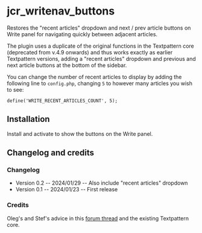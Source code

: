 # jcr_writenav_buttons

Restores the "recent articles" dropdown and next / prev article buttons on Write panel for navigating quickly between adjacent articles.

The plugin uses a duplicate of the original functions in the Textpattern core (deprecated from v.4.9 onwards) and thus works exactly as earlier Textpattern versions, adding a "recent articles" dropdown and previous and next article buttons at the bottom of the sidebar.

You can change the number of recent articles to display by adding the following line to `config.php`, changing `5` to however many articles you wish to see:

```
define('WRITE_RECENT_ARTICLES_COUNT', 5);
```

## Installation

Install and activate to show the buttons on the Write panel.

## Changelog and credits

### Changelog

-   Version 0.2 -- 2024/01/29 -- Also include "recent articles" dropdown
-   Version 0.1 -- 2024/01/23 -- First release

### Credits

Oleg's and Stef's advice in this [forum thread](https://forum.textpattern.com/viewtopic.php?id=52256) and the existing Textpattern core.

